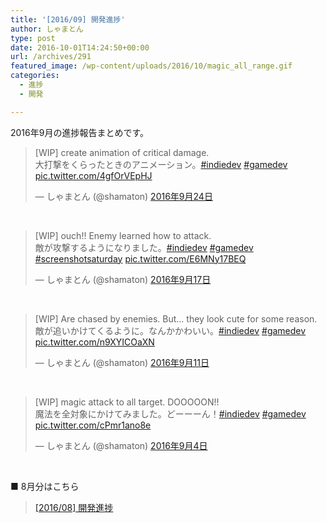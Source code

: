 ```yaml
---
title: '[2016/09] 開発進捗'
author: しゃまとん
type: post
date: 2016-10-01T14:24:50+00:00
url: /archives/291
featured_image: /wp-content/uploads/2016/10/magic_all_range.gif
categories:
  - 進捗
  - 開発

---
```

2016年9月の進捗報告まとめです。

<blockquote class="twitter-tweet" data-lang="ja">
  <p dir="ltr" lang="ja">
    [WIP] create animation of critical damage.<br /> 大打撃をくらったときのアニメーション。<a href="https://twitter.com/hashtag/indiedev?src=hash">#indiedev</a> <a href="https://twitter.com/hashtag/gamedev?src=hash">#gamedev</a> <a href="https://t.co/4gfOrVEpHJ">pic.twitter.com/4gfOrVEpHJ</a>
  </p>
  
  <p>
    — しゃまとん (@shamaton) <a href="https://twitter.com/shamaton/status/779686574325850113">2016年9月24日</a>
  </p>
</blockquote>



&nbsp;

<blockquote class="twitter-tweet" data-lang="ja">
  <p dir="ltr" lang="ja">
    [WIP] ouch!! Enemy learned how to attack.<br /> 敵が攻撃するようになりました。<a href="https://twitter.com/hashtag/indiedev?src=hash">#indiedev</a> <a href="https://twitter.com/hashtag/gamedev?src=hash">#gamedev</a> <a href="https://twitter.com/hashtag/screenshotsaturday?src=hash">#screenshotsaturday</a> <a href="https://t.co/E6MNy17BEQ">pic.twitter.com/E6MNy17BEQ</a>
  </p>
  
  <p>
    — しゃまとん (@shamaton) <a href="https://twitter.com/shamaton/status/777152327824224256">2016年9月17日</a>
  </p>
</blockquote>



&nbsp;

<blockquote class="twitter-tweet" data-lang="ja">
  <p dir="ltr" lang="ja">
    [WIP] Are chased by enemies. But&#8230; they look cute for some reason.<br /> 敵が追いかけてくるように。なんかかわいい。<a href="https://twitter.com/hashtag/indiedev?src=hash">#indiedev</a> <a href="https://twitter.com/hashtag/gamedev?src=hash">#gamedev</a> <a href="https://t.co/n9XYICOaXN">pic.twitter.com/n9XYICOaXN</a>
  </p>
  
  <p>
    — しゃまとん (@shamaton) <a href="https://twitter.com/shamaton/status/774801423355695105">2016年9月11日</a>
  </p>
</blockquote>



&nbsp;

<blockquote class="twitter-tweet" data-lang="ja">
  <p dir="ltr" lang="ja">
    [WIP] magic attack to all target. DOOOOON!!<br /> 魔法を全対象にかけてみました。どーーーん！<a href="https://twitter.com/hashtag/indiedev?src=hash">#indiedev</a> <a href="https://twitter.com/hashtag/gamedev?src=hash">#gamedev</a> <a href="https://t.co/cPmr1ano8e">pic.twitter.com/cPmr1ano8e</a>
  </p>
  
  <p>
    — しゃまとん (@shamaton) <a href="https://twitter.com/shamaton/status/772411718836166656">2016年9月4日</a>
  </p>
</blockquote>



&nbsp;

■ 8月分はこちら

<blockquote class="wp-embedded-content">
  <p>
    <a href="http://shamaton.orz.hm/blog/archives/261">[2016/08] 開発進捗</a>
  </p>
</blockquote>